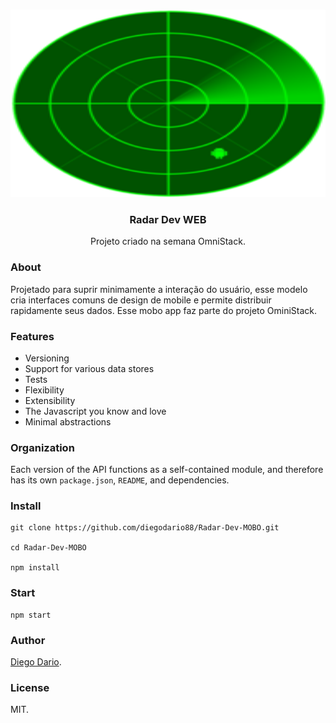 <!-- PROJECT LOGO -->
<br />
<p align="center">
  <a href="https://google.com/">
    <img src="./assets/radar.png" alt="Logo" width="600" height="300">
  </a>

  <h3 align="center">Radar Dev  WEB</h3>

  <p align="center">
    Projeto criado na semana OmniStack.
    <br />
    
  </p>
</p>

### About
Projetado para suprir minimamente a interação do usuário, esse modelo cria interfaces comuns de design de mobile e permite distribuir rapidamente seus dados. Esse mobo app faz parte do projeto OminiStack. 

### Features
+ Versioning
+ Support for various data stores
+ Tests
+ Flexibility
+ Extensibility
+ The Javascript you know and love
+ Minimal abstractions


### Organization
Each version of the API functions as a self-contained module, and therefore has its own ````package.json````, ````README````, and dependencies.


### Install
````
git clone https://github.com/diegodario88/Radar-Dev-MOBO.git

cd Radar-Dev-MOBO

npm install

````

### Start
````
npm start
````

### Author
[Diego Dario](https://github.com/diegodario88).

### License
MIT.
